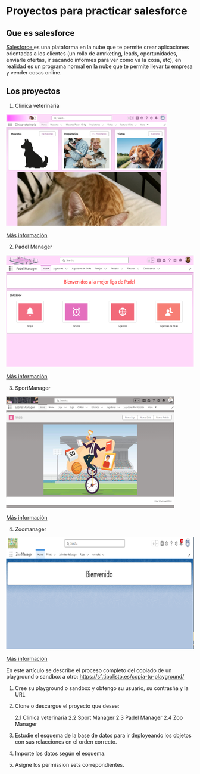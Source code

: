 # Proyectos para practicar salesforce

## Que es salesforce

<a href="https://trailhead.salesforce.com/es">Salesforce </a>es una plataforma en la nube que te permite crear aplicaciones orientadas a los clientes (un rollo de amrketing, leads, oportunidades, enviarle ofertas, ir sacando informes para ver como va la cosa, etc), en realidad es un programa normal en la nube que te permite llevar tu empresa y vender cosas online.

## Los proyectos

1. Clinica veterinaria

<img src="ClinicaVeterinaria/assets/Captura1.PNG" height="300px" />

<a href="">Más información</a> 

2. Padel Manager

<img src="PadelManager/assets/Captura1.PNG" height="300px" />

<a href="">Más información</a> 

3. SportManager
   
<img src="SportManager/assets/Captura1.PNG" height="300px" />

<a href="">Más información</a> 

4. Zoomanager

<img src="Zoomanager/assets/Captura1.PNG" height="300px" />

<a href="">Más información</a> 


En este artículo se describe el proceso completo del copiado de un playground o sandbox a otro: https://sf.tipolisto.es/copia-tu-playground/

1. Cree su playground o sandbox y obtengo su usuario, su contrasña y la URL

2. Clone o descargue el proyecto que desee:

   2.1 Clinica veterinaria
   2.2 Sport Manager
   2.3 Padel Manager
   2.4 Zoo Manager

3. Estudie el esquema de la base de datos para ir deployeando los objetos con sus relacciones en el orden correcto.

4. Importe los datos según el esquema.

5. Asigne los permission sets correpondientes.

